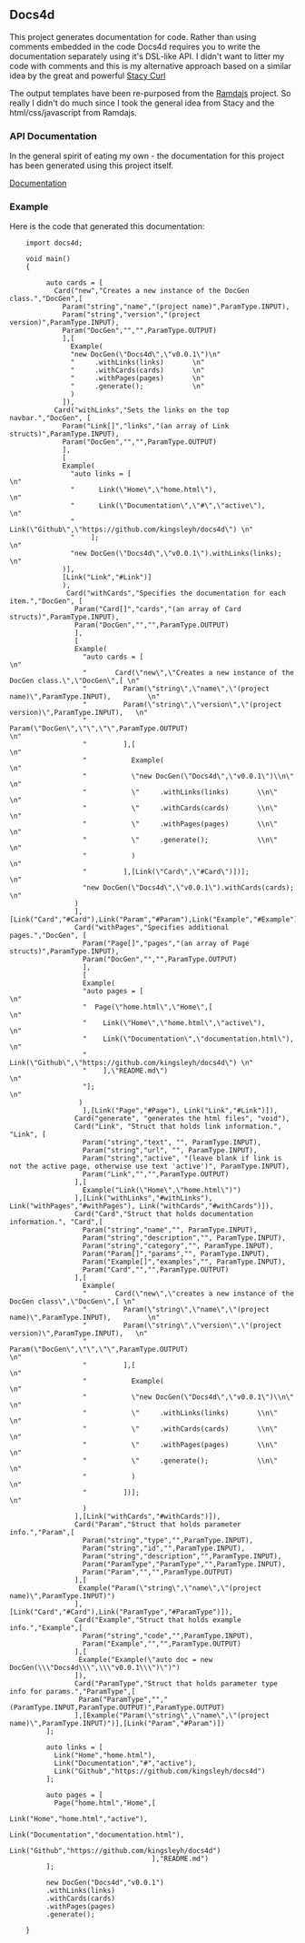 ## Docs4d

This project generates documentation for code. Rather than using comments embedded in the code Docs4d requires you to write the documentation separately
using it's DSL-like API. I didn't want to litter my code with comments and this is my alternative approach based on a similar idea by the great and powerful [Stacy Curl](https://github.com/stacycurl)

The output templates have been re-purposed from the [Ramdajs](http://ramdajs.com/0.19.1/docs/) project. So really I didn't do much since I took the general idea 
from Stacy and the html/css/javascript from Ramdajs.

### API Documentation

In the general spirit of eating my own - the documentation for this project has been generated using this project itself.

[Documentation](https://rawgit.com/kingsleyh/docs4d/master/docs/documentation.html)

### Example

Here is the code that generated this documentation:

        import docs4d;
        
        void main()
        {
        
             auto cards = [
               Card("new","Creates a new instance of the DocGen class.","DocGen",[
                 Param("string","name","(project name)",ParamType.INPUT),
                 Param("string","version","(project version)",ParamType.INPUT),
                 Param("DocGen","","",ParamType.OUTPUT)
                 ],[
                   Example(
                   "new DocGen(\"Docs4d\",\"v0.0.1\")\n"
                   "     .withLinks(links)       \n"
                   "     .withCards(cards)       \n"
                   "     .withPages(pages)       \n"
                   "     .generate();            \n"
                   )
                 ]),
               Card("withLinks","Sets the links on the top navbar.","DocGen", [
                 Param("Link[]","links","(an array of Link structs)",ParamType.INPUT),
                 Param("DocGen","","",ParamType.OUTPUT)
                 ],
                 [
                 Example(
                   "auto links = [                                                 \n"
                   "      Link(\"Home\",\"home.html\"),                            \n"
                   "      Link(\"Documentation\",\"#\",\"active\"),                \n"
                   "      Link(\"Github\",\"https://github.com/kingsleyh/docs4d\") \n"
                   "    ];                                                         \n"
                   "new DocGen(\"Docs4d\",\"v0.0.1\").withLinks(links);            \n"
                 )],
                 [Link("Link","#Link")]
                 ),
                  Card("withCards","Specifies the documentation for each item.","DocGen", [
                    Param("Card[]","cards","(an array of Card structs)",ParamType.INPUT),
                    Param("DocGen","","",ParamType.OUTPUT)
                    ],
                    [
                    Example(
                      "auto cards = [                                                                 \n"
                      "       Card(\"new\",\"Creates a new instance of the DocGen class.\",\"DocGen\",[ \n"
                      "         Param(\"string\",\"name\",\"(project name)\",ParamType.INPUT),         \n"
                      "         Param(\"string\",\"version\",\"(project version)\",ParamType.INPUT),   \n"
                      "         Param(\"DocGen\",\"\",\"\",ParamType.OUTPUT)                           \n"
                      "         ],[                                                                    \n"
                      "           Example(                                                             \n"
                      "           \"new DocGen(\"Docs4d\",\"v0.0.1\")\\n\"                             \n"
                      "           \"     .withLinks(links)       \\n\"                                 \n"
                      "           \"     .withCards(cards)       \\n\"                                 \n"
                      "           \"     .withPages(pages)       \\n\"                                 \n"
                      "           \"     .generate();            \\n\"                                 \n"
                      "           )                                                                    \n"
                      "         ],[Link(\"Card\",\"#Card\")])];                                        \n"
                      "new DocGen(\"Docs4d\",\"v0.0.1\").withCards(cards);                             \n"
                    )
                    ],[Link("Card","#Card"),Link("Param","#Param"),Link("Example","#Example")]),
                    Card("withPages","Specifies additional pages.","DocGen", [
                      Param("Page[]","pages","(an array of Page structs)",ParamType.INPUT),
                      Param("DocGen","","",ParamType.OUTPUT)
                      ],
                      [
                      Example(
                      "auto pages = [                                               \n"
                      "  Page(\"home.html\",\"Home\",[                              \n"
                      "    Link(\"Home\",\"home.html\",\"active\"),                 \n"
                      "    Link(\"Documentation\",\"documentation.html\"),          \n"
                      "    Link(\"Github\",\"https://github.com/kingsleyh/docs4d\") \n"
                      "    ],\"README.md\")                                         \n"
                      "];                                                           \n"
                     )
                      ],[Link("Page","#Page"), Link("Link","#Link")]),
                    Card("generate", "generates the html files", "void"),
                    Card("Link", "Struct that holds link information.", "Link", [
                      Param("string","text", "", ParamType.INPUT),
                      Param("string","url", "", ParamType.INPUT),
                      Param("string","active", "(leave blank if link is not the active page, otherwise use text 'active')", ParamType.INPUT),
                      Param("Link","","",ParamType.OUTPUT)
                    ],[
                      Example("Link(\"Home\",\"home.html\")")
                    ],[Link("withLinks","#withLinks"), Link("withPages","#withPages"), Link("withCards","#withCards")]),
                    Card("Card","Struct that holds documentation information.", "Card",[
                      Param("string","name","", ParamType.INPUT),
                      Param("string","description","", ParamType.INPUT),
                      Param("string","category","", ParamType.INPUT),
                      Param("Param[]","params","", ParamType.INPUT),
                      Param("Example[]","examples","", ParamType.INPUT),
                      Param("Card","","",ParamType.OUTPUT)
                    ],[
                      Example(
                      "       Card(\"new\",\"creates a new instance of the DocGen class\",\"DocGen\",[ \n"
                      "         Param(\"string\",\"name\",\"(project name)\",ParamType.INPUT),         \n"
                      "         Param(\"string\",\"version\",\"(project version)\",ParamType.INPUT),   \n"
                      "         Param(\"DocGen\",\"\",\"\",ParamType.OUTPUT)                           \n"
                      "         ],[                                                                    \n"
                      "           Example(                                                             \n"
                      "           \"new DocGen(\"Docs4d\",\"v0.0.1\")\\n\"                             \n"
                      "           \"     .withLinks(links)       \\n\"                                 \n"
                      "           \"     .withCards(cards)       \\n\"                                 \n"
                      "           \"     .withPages(pages)       \\n\"                                 \n"
                      "           \"     .generate();            \\n\"                                 \n"
                      "           )                                                                    \n"
                      "         ])];                                                                   \n"
                      )
                    ],[Link("withCards","#withCards")]),
                    Card("Param","Struct that holds parameter info.","Param",[
                      Param("string","type","",ParamType.INPUT),
                      Param("string","id","",ParamType.INPUT),
                      Param("string","description","",ParamType.INPUT),
                      Param("ParamType","ParamType","",ParamType.INPUT),
                      Param("Param","","",ParamType.OUTPUT)
                    ],[
                     Example("Param(\"string\",\"name\",\"(project name)\",ParamType.INPUT)")
                    ],[Link("Card","#Card"),Link("ParamType","#ParamType")]),
                    Card("Example","Struct that holds example info.","Example",[
                      Param("string","code","",ParamType.INPUT),
                      Param("Example","","",ParamType.OUTPUT)
                    ],[
                     Example("Example(\"auto doc = new DocGen(\\\"Docs4d\\\",\\\"v0.0.1\\\")\")")
                    ]),
                    Card("ParamType","Struct that holds parameter type info for params.","ParamType",[
                     Param("ParamType","","(ParamType.INPUT,ParamType.OUTPUT)",ParamType.OUTPUT)
                    ],[Example("Param(\"string\",\"name\",\"(project name)\",ParamType.INPUT)")],[Link("Param","#Param")])
             ];
        
             auto links = [
               Link("Home","home.html"),
               Link("Documentation","#","active"),
               Link("Github","https://github.com/kingsleyh/docs4d")
             ];
        
             auto pages = [
               Page("home.html","Home",[
                                         Link("Home","home.html","active"),
                                         Link("Documentation","documentation.html"),
                                         Link("Github","https://github.com/kingsleyh/docs4d")
                                       ],"README.md")
             ];
        
             new DocGen("Docs4d","v0.0.1")
             .withLinks(links)
             .withCards(cards)
             .withPages(pages)
             .generate();
        
        }
        

